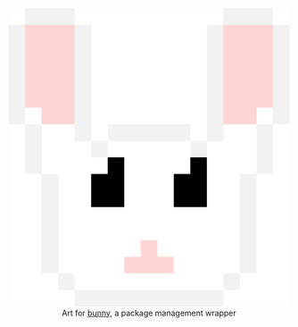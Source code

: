 <div align="center">
<img src="/main.svg">
Art for <a href="https://gitlab.com/tim241/bunny">bunny</a>, a package
management wrapper
</div>
